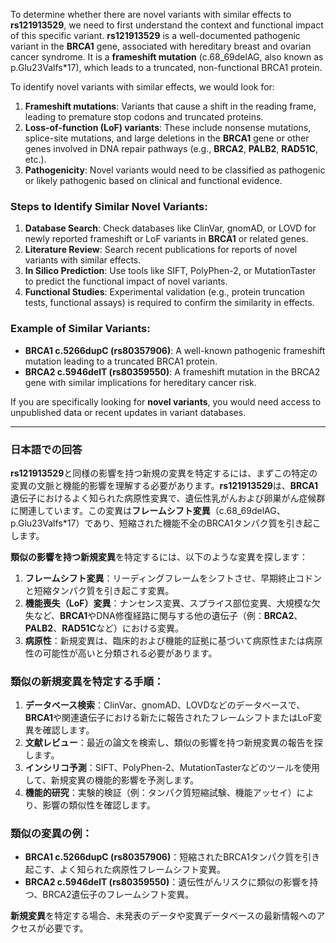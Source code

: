 To determine whether there are novel variants with similar effects to **rs121913529**, we need to first understand the context and functional impact of this specific variant. **rs121913529** is a well-documented pathogenic variant in the **BRCA1** gene, associated with hereditary breast and ovarian cancer syndrome. It is a **frameshift mutation** (c.68_69delAG, also known as p.Glu23Valfs*17), which leads to a truncated, non-functional BRCA1 protein.

To identify novel variants with similar effects, we would look for:

1. **Frameshift mutations**: Variants that cause a shift in the reading frame, leading to premature stop codons and truncated proteins.
2. **Loss-of-function (LoF) variants**: These include nonsense mutations, splice-site mutations, and large deletions in the **BRCA1** gene or other genes involved in DNA repair pathways (e.g., **BRCA2**, **PALB2**, **RAD51C**, etc.).
3. **Pathogenicity**: Novel variants would need to be classified as pathogenic or likely pathogenic based on clinical and functional evidence.

### Steps to Identify Similar Novel Variants:
1. **Database Search**: Check databases like ClinVar, gnomAD, or LOVD for newly reported frameshift or LoF variants in **BRCA1** or related genes.
2. **Literature Review**: Search recent publications for reports of novel variants with similar effects.
3. **In Silico Prediction**: Use tools like SIFT, PolyPhen-2, or MutationTaster to predict the functional impact of novel variants.
4. **Functional Studies**: Experimental validation (e.g., protein truncation tests, functional assays) is required to confirm the similarity in effects.

### Example of Similar Variants:
- **BRCA1 c.5266dupC (rs80357906)**: A well-known pathogenic frameshift mutation leading to a truncated BRCA1 protein.
- **BRCA2 c.5946delT (rs80359550)**: A frameshift mutation in the BRCA2 gene with similar implications for hereditary cancer risk.

If you are specifically looking for **novel variants**, you would need access to unpublished data or recent updates in variant databases.

---

### 日本語での回答
**rs121913529**と同様の影響を持つ新規の変異を特定するには、まずこの特定の変異の文脈と機能的影響を理解する必要があります。**rs121913529**は、**BRCA1**遺伝子におけるよく知られた病原性変異で、遺伝性乳がんおよび卵巣がん症候群に関連しています。この変異は**フレームシフト変異**（c.68_69delAG、p.Glu23Valfs*17）であり、短縮された機能不全のBRCA1タンパク質を引き起こします。

**類似の影響を持つ新規変異**を特定するには、以下のような変異を探します：
1. **フレームシフト変異**：リーディングフレームをシフトさせ、早期終止コドンと短縮タンパク質を引き起こす変異。
2. **機能喪失（LoF）変異**：ナンセンス変異、スプライス部位変異、大規模な欠失など、**BRCA1**やDNA修復経路に関与する他の遺伝子（例：**BRCA2**、**PALB2**、**RAD51C**など）における変異。
3. **病原性**：新規変異は、臨床的および機能的証拠に基づいて病原性または病原性の可能性が高いと分類される必要があります。

### 類似の新規変異を特定する手順：
1. **データベース検索**：ClinVar、gnomAD、LOVDなどのデータベースで、**BRCA1**や関連遺伝子における新たに報告されたフレームシフトまたはLoF変異を確認します。
2. **文献レビュー**：最近の論文を検索し、類似の影響を持つ新規変異の報告を探します。
3. **インシリコ予測**：SIFT、PolyPhen-2、MutationTasterなどのツールを使用して、新規変異の機能的影響を予測します。
4. **機能的研究**：実験的検証（例：タンパク質短縮試験、機能アッセイ）により、影響の類似性を確認します。

### 類似の変異の例：
- **BRCA1 c.5266dupC (rs80357906)**：短縮されたBRCA1タンパク質を引き起こす、よく知られた病原性フレームシフト変異。
- **BRCA2 c.5946delT (rs80359550)**：遺伝性がんリスクに類似の影響を持つ、BRCA2遺伝子のフレームシフト変異。

**新規変異**を特定する場合、未発表のデータや変異データベースの最新情報へのアクセスが必要です。